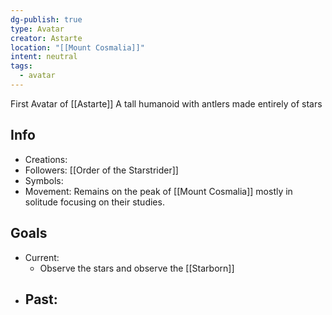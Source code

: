 ```yaml
---
dg-publish: true
type: Avatar
creator: Astarte
location: "[[Mount Cosmalia]]"
intent: neutral
tags:
  - avatar
---
```

First Avatar of [[Astarte]]
A tall humanoid with antlers made entirely of stars
## Info
- Creations: 
- Followers: [[Order of the Starstrider]]
- Symbols: 
- Movement: Remains on the peak of [[Mount Cosmalia]] mostly in solitude focusing on their studies.

## Goals
- Current:
	- Observe the stars and observe the [[Starborn]]
- Past:
	- 